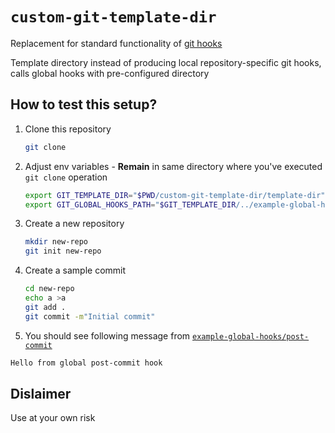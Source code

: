 # `custom-git-template-dir`

Replacement for standard functionality of [git hooks](https://git-scm.com/book/en/v2/Customizing-Git-Git-Hooks)

Template directory instead of producing local repository-specific git hooks, calls global hooks with pre-configured directory

## How to test this setup?

1. Clone this repository

    ```sh
    git clone
    ```

2. Adjust env variables - **Remain** in same directory where you've executed `git clone` operation

    ```sh
    export GIT_TEMPLATE_DIR="$PWD/custom-git-template-dir/template-dir"
    export GIT_GLOBAL_HOOKS_PATH="$GIT_TEMPLATE_DIR/../example-global-hooks"
    ```

3. Create a new repository

    ```sh
    mkdir new-repo
    git init new-repo
    ```

4. Create a sample commit

    ```sh
    cd new-repo
    echo a >a
    git add .
    git commit -m"Initial commit"
    ```

5. You should see following message from [`example-global-hooks/post-commit`](./example-global-hooks/post-commit)

```txt
Hello from global post-commit hook
```

## Dislaimer

Use at your own risk
